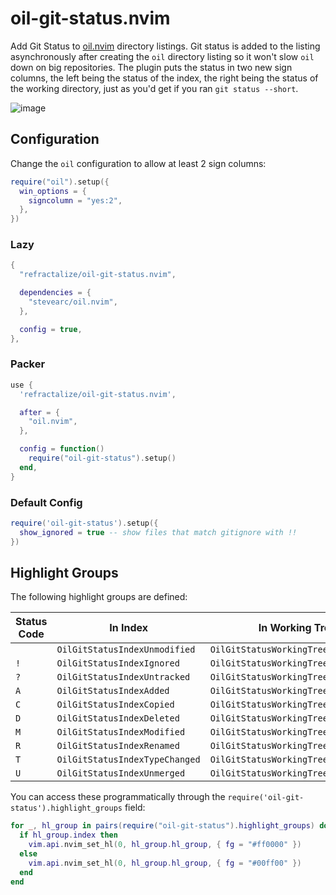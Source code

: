 # oil-git-status.nvim

Add Git Status to [oil.nvim](https://github.com/stevearc/oil.nvim) directory listings. Git status is added to the listing asynchronously after creating the `oil` directory listing so it won't slow `oil` down on big repositories. The plugin puts the status in two new sign columns, the left being the status of the index, the right being the status of the working directory, just as you'd get if you ran `git status --short`.

![image](https://github.com/refractalize/oil-git-status.nvim/assets/123917/ec179eee-0e04-4bd2-8674-56e3a8b0f13c)

## Configuration

Change the `oil` configuration to allow at least 2 sign columns:

```lua
require("oil").setup({
  win_options = {
    signcolumn = "yes:2",
  },
})
```

### Lazy

```lua
{
  "refractalize/oil-git-status.nvim",

  dependencies = {
    "stevearc/oil.nvim",
  },

  config = true,
},
```

### Packer

```lua
use {
  'refractalize/oil-git-status.nvim',

  after = {
    "oil.nvim",
  },

  config = function()
    require("oil-git-status").setup()
  end,
}
```

### Default Config

```lua
require('oil-git-status').setup({
  show_ignored = true -- show files that match gitignore with !!
})
```

## Highlight Groups

The following highlight groups are defined:

| Status Code | In Index                       | In Working Tree                      |
| ----------- | ------------------------------ | ------------------------------------ |
| ` `         | `OilGitStatusIndexUnmodified`  | `OilGitStatusWorkingTreeUnmodified`  |
| `!`         | `OilGitStatusIndexIgnored`     | `OilGitStatusWorkingTreeIgnored`     |
| `?`         | `OilGitStatusIndexUntracked`   | `OilGitStatusWorkingTreeUntracked`   |
| `A`         | `OilGitStatusIndexAdded`       | `OilGitStatusWorkingTreeAdded`       |
| `C`         | `OilGitStatusIndexCopied`      | `OilGitStatusWorkingTreeCopied`      |
| `D`         | `OilGitStatusIndexDeleted`     | `OilGitStatusWorkingTreeDeleted`     |
| `M`         | `OilGitStatusIndexModified`    | `OilGitStatusWorkingTreeModified`    |
| `R`         | `OilGitStatusIndexRenamed`     | `OilGitStatusWorkingTreeRenamed`     |
| `T`         | `OilGitStatusIndexTypeChanged` | `OilGitStatusWorkingTreeTypeChanged` |
| `U`         | `OilGitStatusIndexUnmerged`    | `OilGitStatusWorkingTreeUnmerged`    |

You can access these programmatically through the `require('oil-git-status').highlight_groups` field:

```lua
for _, hl_group in pairs(require("oil-git-status").highlight_groups) do
  if hl_group.index then
    vim.api.nvim_set_hl(0, hl_group.hl_group, { fg = "#ff0000" })
  else
    vim.api.nvim_set_hl(0, hl_group.hl_group, { fg = "#00ff00" })
  end
end
```
